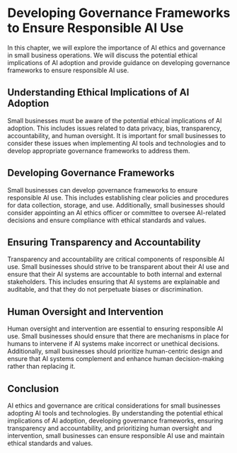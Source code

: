 Developing Governance Frameworks to Ensure Responsible AI Use
================================================================================================================================

In this chapter, we will explore the importance of AI ethics and governance in small business operations. We will discuss the potential ethical implications of AI adoption and provide guidance on developing governance frameworks to ensure responsible AI use.

Understanding Ethical Implications of AI Adoption
-------------------------------------------------

Small businesses must be aware of the potential ethical implications of AI adoption. This includes issues related to data privacy, bias, transparency, accountability, and human oversight. It is important for small businesses to consider these issues when implementing AI tools and technologies and to develop appropriate governance frameworks to address them.

Developing Governance Frameworks
--------------------------------

Small businesses can develop governance frameworks to ensure responsible AI use. This includes establishing clear policies and procedures for data collection, storage, and use. Additionally, small businesses should consider appointing an AI ethics officer or committee to oversee AI-related decisions and ensure compliance with ethical standards and values.

Ensuring Transparency and Accountability
----------------------------------------

Transparency and accountability are critical components of responsible AI use. Small businesses should strive to be transparent about their AI use and ensure that their AI systems are accountable to both internal and external stakeholders. This includes ensuring that AI systems are explainable and auditable, and that they do not perpetuate biases or discrimination.

Human Oversight and Intervention
--------------------------------

Human oversight and intervention are essential to ensuring responsible AI use. Small businesses should ensure that there are mechanisms in place for humans to intervene if AI systems make incorrect or unethical decisions. Additionally, small businesses should prioritize human-centric design and ensure that AI systems complement and enhance human decision-making rather than replacing it.

Conclusion
----------

AI ethics and governance are critical considerations for small businesses adopting AI tools and technologies. By understanding the potential ethical implications of AI adoption, developing governance frameworks, ensuring transparency and accountability, and prioritizing human oversight and intervention, small businesses can ensure responsible AI use and maintain ethical standards and values.
